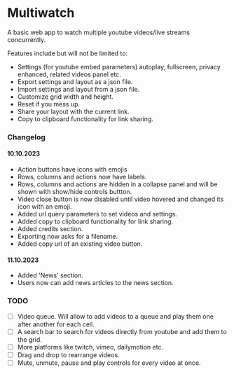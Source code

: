 # Multiwatch

A basic web app to watch multiple youtube videos/live streams concurrently.

Features include but will not be limited to:
- Settings (for youtube embed parameters) autoplay, fullscreen, privacy enhanced, related videos panel etc.
- Export settings and layout as a json file.
- Import settings and layout from a json file.
- Customize grid width and height.
- Reset if you mess up.
- Share your layout with the current link.
- Copy to clipboard functionality for link sharing.


### Changelog

#### 10.10.2023
- Action buttons have icons with emojis
- Rows, columns and actions now have labels.
- Rows, columns and actions are hidden in a collapse panel and will be shown with show/hide controls buttton.
- Video close button is now disabled until video hovered and changed its icon with an emoji.
- Added url query parameters to set videos and settings.
- Added copy to clipboard functionality for link sharing.
- Added credits section.
- Exporting now asks for a filename.
- Added copy url of an existing video button.

#### 11.10.2023
- Added 'News' section.
- Users now can add news articles to the news section.

### TODO
- [ ] Video queue. Will allow to add videos to a queue and play them one after another for each cell.
- [ ] A search bar to search for videos directly from youtube and add them to the grid.
- [ ] More platforms like twitch, vimeo, dailymotion etc.
- [ ] Drag and drop to rearrange videos.
- [ ] Mute, unmute, pause and play controls for every video at once.
